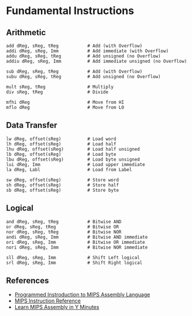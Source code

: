 # Fundamental Instructions
## Arithmetic
```
add dReg, sReg, tReg           # Add (with Overflow)
addi dReg, sReg, Imm           # Add immediate (with Overflow)
addu dReg, sReg, tReg          # Add unsigned (no Overflow)
addiu dReg, sReg, Imm          # Add immediate unsigned (no Overflow)

sub dReg, sReg, tReg           # Add (with Overflow)
subu dReg, sReg, tReg          # Add unsigned (no Overflow)

mult sReg, tReg                # Multiply
div sReg, tReg                 # Divide

mfhi dReg                      # Move from HI
mflo dReg                      # Move from LO

```
## Data Transfer
```
lw dReg, offset(sReg)          # Load word
lh dReg, offset(sReg)          # Load half
lhu dReg, offset(sReg)         # Load half unsigned
lb dReg, offset(sReg)          # Load byte
lbu dReg, offset(sReg)         # Load byte unsigned
lui dReg, Imm                  # Load upper immediate
la dReg, Labl                  # Load from Label

sw dReg, offset(sReg)          # Store word
sh dReg, offset(sReg)          # Store half
sb dReg, offset(sReg)          # Store byte
```
## Logical
```
and dReg, sReg, tReg           # Bitwise AND
or dReg, sReg, tReg            # Bitwise OR
nor dReg, sReg, tReg           # Bitwise NOR
andi dReg, sReg, Imm           # Bitwise AND immediate
ori dReg, sReg, Imm            # Bitwise OR immediate
nori dReg, sReg, Imm           # Bitwise NOR immediate

sll dReg, sReg, Imm            # Shift Left logical
srl dReg, sReg, Imm            # Shift Right logical
```


## References
* [Programmed Instroduction to MIPS Assembly Language](https://chortle.ccsu.edu/AssemblyTutorial/)
* [MIPS Instruction Reference](http://www.mrc.uidaho.edu/mrc/people/jff/digital/MIPSir.html)
* [Learn MIPS Assembly in Y Minutes](https://learnxinyminutes.com/docs/mips/)
